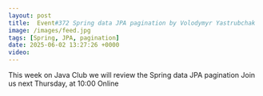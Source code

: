 ```yaml
---
layout: post
title:  Event#372 Spring data JPA pagination by Volodymyr Yastrubchak
image: /images/feed.jpg
tags: [Spring, JPA, pagination]
date: 2025-06-02 13:27:26 +0000
video: 
---
```


This week on Java Club we will review the Spring data JPA pagination
Join us next Thursday, at 10:00 Online

